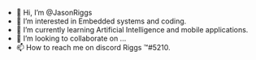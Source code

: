 - 👋 Hi, I’m @JasonRiggs
- 👀 I’m interested in Embedded systems and coding.
- 🌱 I’m currently learning Artificial Intelligence and mobile applications.
- 💞️ I’m looking to collaborate on ...
- 📫 How to reach me on discord Riggs ™#5210.

<!---
JasonRiggseg/JasonRiggseg is a ✨ special ✨ repository because its `README.md` (this file) appears on your GitHub profile.
You can click the Preview link to take a look at your changes.
--->
